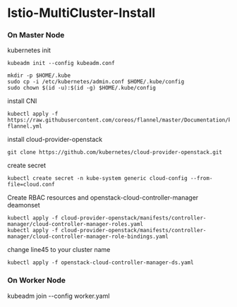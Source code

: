 # Istio-MultiCluster-Install

### On Master Node
kubernetes init
```
kubeadm init --config kubeadm.conf
```

```
mkdir -p $HOME/.kube
sudo cp -i /etc/kubernetes/admin.conf $HOME/.kube/config
sudo chown $(id -u):$(id -g) $HOME/.kube/config
```

install CNI
```
kubectl apply -f https://raw.githubusercontent.com/coreos/flannel/master/Documentation/kube-flannel.yml
```

install cloud-provider-openstack
```
git clone https://github.com/kubernetes/cloud-provider-openstack.git
```

create secret
```
kubectl create secret -n kube-system generic cloud-config --from-file=cloud.conf
```

Create RBAC resources and openstack-cloud-controller-manager deamonset
```
kubectl apply -f cloud-provider-openstack/manifests/controller-manager/cloud-controller-manager-roles.yaml
kubectl apply -f cloud-provider-openstack/manifests/controller-manager/cloud-controller-manager-role-bindings.yaml
```

change line45 to your cluster name
```
kubectl apply -f openstack-cloud-controller-manager-ds.yaml
```

### On Worker Node
kubeadm join --config worker.yaml
